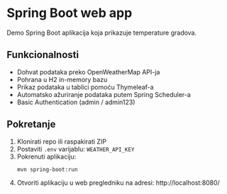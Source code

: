 # Spring Boot web app

Demo Spring Boot aplikacija koja prikazuje temperature gradova.

## Funkcionalnosti
- Dohvat podataka preko OpenWeatherMap API-ja
- Pohrana u H2 in-memory bazu
- Prikaz podataka u tablici pomoću Thymeleaf-a
- Automatsko ažuriranje podataka putem Spring Scheduler-a
- Basic Authentication (admin / admin123)

## Pokretanje
1. Klonirati repo ili raspakirati ZIP
2. Postaviti `.env` varijablu: `WEATHER_API_KEY`
3. Pokrenuti aplikaciju:
   ```bash
   mvn spring-boot:run
4. Otvoriti aplikaciju u web pregledniku na adresi: http://localhost:8080/